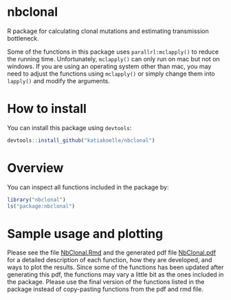 # nbclonal

R package for calculating clonal mutations and estimating transmission bottleneck.

Some of the functions in this package uses `parallrl:mclapply()` to reduce the running time. Unfortunately, `mclapply()` can only run on mac but not on windows. If you are using an operating system other than mac, you may need to adjust the functions using `mclapply()` or simply change them into `lapply()` and modify the arguments.

# How to install

You can install this package using `devtools`:

```r
devtools::install_github("katiakoelle/nbclonal")
```

# Overview

You can inspect all functions included in the package by:

```r
library("nbclonal")
ls("package:nbclonal")
```

# Sample usage and plotting

Please see the file [NbClonal.Rmd](https://github.com/MXTeresa/nbclonal/blob/50ef89de021f88cebcc56960e791efbc2c83b04b/NbClonal.Rmd) and the generated pdf file [NbClonal.pdf](https://github.com/MXTeresa/nbclonal/blob/50ef89de021f88cebcc56960e791efbc2c83b04b/NbClonal.pdf) for a detailed description of each function, how they are developed, and ways to plot the results. Since some of the functions has been updated after generating this pdf, the functions may vary a little bit as the ones included in the package. Please use the final version of the functions listed in the package instead of copy-pasting functions from the pdf and rmd file.
